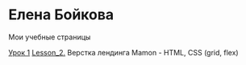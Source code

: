 
# Елена Бойкова
Мои учебные страницы

[Урок 1](https://el-mouse.github.io/lesson_1/)
[Lesson_2.](https://el-mouse.github.io/Mamon/) Верстка лендинга Mamon - HTML, CSS (grid, flex)
